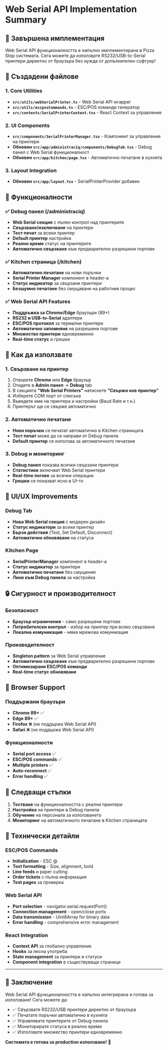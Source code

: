 # Web Serial API Implementation Summary

## 🎯 Завършена имплементация

Web Serial API функционалността е напълно имплементирана в Pizza Stop системата. Сега можете да използвате RS232/USB-to-Serial принтери директно от браузъра без нужда от допълнителен софтуер!

## 📁 Създадени файлове

### 1. Core Utilities
- **`src/utils/webSerialPrinter.ts`** - Web Serial API wrapper
- **`src/utils/escposCommands.ts`** - ESC/POS команди генератор
- **`src/contexts/SerialPrinterContext.tsx`** - React Context за управление

### 2. UI Components
- **`src/components/SerialPrinterManager.tsx`** - Компонент за управление на принтери
- **Обновен `src/app/administraciq/components/DebugTab.tsx`** - Debug панел с Web Serial функционалност
- **Обновен `src/app/kitchen/page.tsx`** - Автоматично печатане в кухнята

### 3. Layout Integration
- **Обновен `src/app/layout.tsx`** - SerialPrinterProvider добавен

## 🚀 Функционалности

### ✅ Debug панел (/administraciq)
- **Web Serial секция** с пълен контрол над принтерите
- **Свързване/изключване** на принтери
- **Тест печат** за всеки принтер
- **Default принтер** настройка
- **Реално време** статус на принтерите
- **Автоматично свързване** към предварително разрешени портове

### ✅ Kitchen страница (/kitchen)
- **Автоматично печатане** на нови поръчки
- **Serial Printer Manager** компонент в header-а
- **Статус индикатор** за свързани принтери
- **Безшумно печатане** без смущаване на работния процес

### ✅ Web Serial API Features
- **Поддръжка за Chrome/Edge** браузъри (89+)
- **RS232 и USB-to-Serial** адаптери
- **ESC/POS протокол** за термални принтери
- **Автоматично запомняне** на разрешени портове
- **Множество принтери** едновременно
- **Real-time статус** и грешки

## 🔧 Как да използвате

### 1. Свързване на принтер
1. Отворете **Chrome** или **Edge** браузър
2. Отидете в **Admin панел** → **Debug** tab
3. В секцията **"Web Serial Printers"** натиснете **"Свържи нов принтер"**
4. Изберете COM порт от списъка
5. Въведете име на принтера и настройки (Baud Rate и т.н.)
6. Принтерът ще се свърже автоматично

### 2. Автоматично печатане
- **Нови поръчки** се печатат автоматично в Kitchen страницата
- **Тест печат** може да се направи от Debug панела
- **Default принтер** се използва за автоматичното печатане

### 3. Debug и мониторинг
- **Debug панел** показва всички свързани принтери
- **Статистики** включват Web Serial принтери
- **Real-time логове** за всички операции
- **Грешки** се показват ясно в UI-то

## 🎨 UI/UX Improvements

### Debug Tab
- **Нова Web Serial секция** с модерен дизайн
- **Статус индикатори** за всеки принтер
- **Бързи действия** (Test, Set Default, Disconnect)
- **Автоматично обновяване** на статуса

### Kitchen Page
- **SerialPrinterManager** компонент в header-а
- **Статус индикатор** за принтери
- **Автоматично печатане** без смущения
- **Линк към Debug панела** за настройка

## 🔒 Сигурност и производителност

### Безопасност
- **Браузър ограничения** - само разрешени портове
- **Потребителски контрол** - избор на принтер при всяко свързване
- **Локална комуникация** - няма мрежова комуникация

### Производителност
- **Singleton pattern** за Web Serial управление
- **Автоматично свързване** към предварително разрешени портове
- **Оптимизирани ESC/POS команди**
- **Real-time статус обновяване**

## 📱 Browser Support

### Поддържани браузъри
- **Chrome 89+** ✅
- **Edge 89+** ✅
- **Firefox** ❌ (не поддържа Web Serial API)
- **Safari** ❌ (не поддържа Web Serial API)

### Функционалности
- **Serial port access** ✅
- **ESC/POS commands** ✅
- **Multiple printers** ✅
- **Auto-reconnect** ✅
- **Error handling** ✅

## 🎯 Следващи стъпки

1. **Тестване** на функционалността с реални принтери
2. **Настройка** на принтери в Debug панела
3. **Обучение** на персонала за използването
4. **Мониторинг** на автоматичното печатане в Kitchen страницата

## 🔧 Технически детайли

### ESC/POS Commands
- **Initialization** - ESC @
- **Text formatting** - Size, alignment, bold
- **Line feeds** и paper cutting
- **Order tickets** с пълна информация
- **Test pages** за проверка

### Web Serial API
- **Port selection** - navigator.serial.requestPort()
- **Connection management** - open/close ports
- **Data transmission** - Uint8Array for binary data
- **Error handling** - comprehensive error management

### React Integration
- **Context API** за глобално управление
- **Hooks** за лесна употреба
- **State management** за принтери и статуси
- **Component integration** в съществуващи страници

---

## 🎉 Заключение

Web Serial API функционалността е напълно интегрирана и готова за използване! Сега можете да:

- ✅ Свързвате RS232/USB принтери директно от браузъра
- ✅ Печатате поръчки автоматично в кухнята
- ✅ Управлявате принтерите от Debug панела
- ✅ Мониторирате статуса в реално време
- ✅ Използвате множество принтери едновременно

**Системата е готова за production използване!** 🚀
